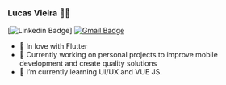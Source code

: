 ### Lucas Vieira :man_technologist:

[![Linkedin Badge](https://img.shields.io/badge/-LinkedIn-blue?style=flat-square&logo=Linkedin&logoColor=white&link=https://www.linkedin.com/in/lucas-vieira-66ba32173/)]
[![Gmail Badge](https://img.shields.io/badge/-Gmail-c14438?style=flat-square&logo=Gmail&logoColor=white&link=mailto:rebeccamanzi@gmail.com)](mailto:lucasmobdev@gmail.com)

- 💙 In love with Flutter
- 🔭 Currently working on personal projects to improve mobile development and create quality solutions
- 🌱 I’m currently learning UI/UX and VUE JS.



